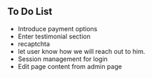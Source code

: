 ## To Do List

- Introduce payment options 
- Enter testimonial section 
- recaptchta
- let user know how we will reach out to him.
- Session management for login
- Edit page content from admin page
